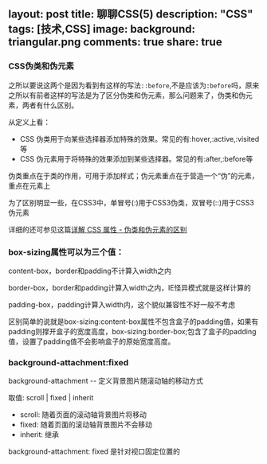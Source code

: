 layout: post
title: 聊聊CSS(5)
description: "CSS"
tags: [技术,CSS]
image:
background: triangular.png
comments: true
share: true
---

### CSS伪类和伪元素

之所以要说这两个是因为看到有这样的写法```::before```,不是应该为```:before```吗，原来之所以有前者这样的写法是为了区分伪类和伪元素，那么问题来了，伪类和伪元素，两者有什么区别。

从定义上看：

* CSS 伪类用于向某些选择器添加特殊的效果。常见的有:hover,:active,:visited等
* CSS 伪元素用于将特殊的效果添加到某些选择器。常见的有:after,:before等

伪类重点在于类的作用，可用于添加样式；伪元素重点在于营造一个“伪”的元素，重点在元素上

为了区别明显一些，在CSS3中，单冒号(:)用于CSS3伪类，双冒号(::)用于CSS3伪元素

详细的还可参见这篇[详解 CSS 属性 - 伪类和伪元素的区别](http://segmentfault.com/a/1190000000484493)

### box-sizing属性可以为三个值：

content-box，border和padding不计算入width之内

border-box，border和padding计算入width之内，IE怪异模式就是这样计算的

padding-box，padding计算入width内，这个貌似兼容性不好一般不考虑

区别简单的说就是box-sizing:content-box属性不包含盒子的padding值，如果有padding则撑开盒子的宽度高度，box-sizing:border-box;包含了盒子的padding值，设置了padding值不会影响盒子的原始宽度高度。

### background-attachment:fixed

background-attachment -- 定义背景图片随滚动轴的移动方式

取值: scroll | fixed | inherit

* scroll: 随着页面的滚动轴背景图片将移动
* fixed: 随着页面的滚动轴背景图片不会移动
* inherit: 继承

background-attachment: fixed 是针对视口固定位置的